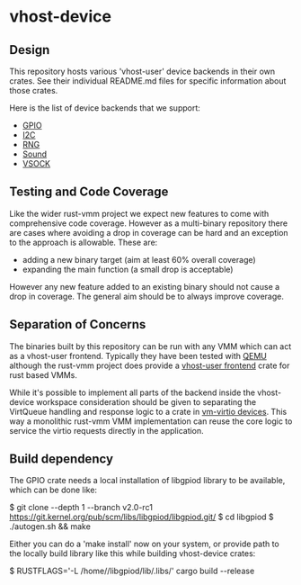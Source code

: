# vhost-device

## Design

This repository hosts various 'vhost-user' device backends in their own crates.
See their individual README.md files for specific information about those
crates.

Here is the list of device backends that we support:

- [GPIO](https://github.com/rust-vmm/vhost-device/blob/main/crates/gpio/README.md)
- [I2C](https://github.com/rust-vmm/vhost-device/blob/main/crates/i2c/README.md)
- [RNG](https://github.com/rust-vmm/vhost-device/blob/main/crates/rng/README.md)
- [Sound](https://github.com/rust-vmm/vhost-device/blob/main/crates/sound/README.md)
- [VSOCK](https://github.com/rust-vmm/vhost-device/blob/main/crates/vsock/README.md)

## Testing and Code Coverage

Like the wider rust-vmm project we expect new features to come with
comprehensive code coverage. However as a multi-binary repository
there are cases where avoiding a drop in coverage can be hard and an
exception to the approach is allowable. These are:

* adding a new binary target (aim at least 60% overall coverage)
* expanding the main function (a small drop is acceptable)

However any new feature added to an existing binary should not cause a
drop in coverage. The general aim should be to always improve
coverage.

## Separation of Concerns

The binaries built by this repository can be run with any VMM which
can act as a vhost-user frontend. Typically they have been tested with
[QEMU](https://www.qemu.org) although the rust-vmm project does
provide a [vhost-user
frontend](https://github.com/rust-vmm/vhost/tree/main/src/vhost_user)
crate for rust based VMMs.

While it's possible to implement all parts of the backend inside the
vhost-device workspace consideration should be given to separating the
VirtQueue handling and response logic to a crate in [vm-virtio
devices](https://github.com/rust-vmm/vm-virtio/tree/main/crates/devices).
This way a monolithic rust-vmm VMM implementation can reuse the core
logic to service the virtio requests directly in the application.

## Build dependency

The GPIO crate needs a local installation of libgpiod library to be available,
which can be done like:

$ git clone --depth 1 --branch v2.0-rc1 https://git.kernel.org/pub/scm/libs/libgpiod/libgpiod.git/
$ cd libgpiod
$ ./autogen.sh && make

Either you can do a 'make install' now on your system, or provide path to the
locally build library like this while building vhost-device crates:

$ RUSTFLAGS='-L /home/<username>/libgpiod/lib/.libs/'  cargo build --release

